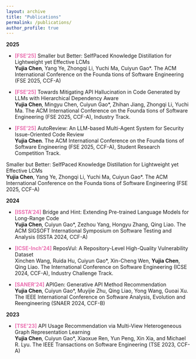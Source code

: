 ```yaml
---
layout: archive
title: "Publications"
permalink: /publications/
author_profile: true
---
```


**2025**

- **<font color="#ea6eaf">[FSE’25]</font>** Smaller but Better: Self­Paced Knowledge Distillation for Lightweight yet Effective LCMs   
**Yujia Chen**, Yang Ye, Zhongqi Li, Yuchi Ma, Cuiyun Gao*. The ACM International Conference on the Founda­ tions of Software Engineering (FSE 2025, CCF-­A)

- **<font color="#ea6eaf">[FSE’25]</font>** Towards Mitigating API Hallucination in Code Generated by LLMs with Hierarchical Dependency Aware   
**Yujia Chen**, Mingyu Chen, Cuiyun Gao*, Zhihan Jiang, Zhongqi Li, Yuchi Ma. The ACM International Conference on the Founda­ tions of Software Engineering (FSE 2025, CCF-­A), Industry Track.

- **<font color="#ea6eaf">[FSE’25]</font>** AutoReview: An LLM-based Multi-Agent System for Security  Issue-Oriented Code Review   
**Yujia Chen**. The ACM International Conference on the Founda­ tions of Software Engineering (FSE 2025, CCF-­A), Student Research Competition Track.

Smaller but Better: Self­Paced Knowledge Distillation for Lightweight yet Effective LCMs   
**Yujia Chen**, Yang Ye, Zhongqi Li, Yuchi Ma, Cuiyun Gao*. The ACM International Conference on the Founda­ tions of Software Engineering (FSE 2025, CCF-­A)


**2024**

- **<font color="#ea6eaf">[ISSTA’24]</font>** Bridge and Hint: Extending Pre-trained Language Models for Long-Range Code   
**Yujia Chen**, Cuiyun Gao*, Zezhou Yang, Hongyu Zhang, Qing Liao. The ACM SIGSOFT International Symposium on Software Testing and Analysis (ISSTA 2024, CCF-A)

- **<font color="#ea6eaf">[ICSE-Inch’24]</font>** ReposVul: A Repository-Level High-Quality Vulnerability Dataset  
Xinchen Wang, Ruida Hu, Cuiyun Gao*, Xin-Cheng Wen, **Yujia Chen**, Qing Liao. The International Conference on Software Engineering (ICSE 2024, CCF-A), Industry Challenge Track.

- **<font color="#ea6eaf">[SANER’24]</font>** APIGen: Generative API Method Recommendation   
**Yujia Chen**, Cuiyun Gao*, Muyijie Zhu, Qing Liao, Yong Wang, Guoai Xu. The IEEE International Conference on Software Analysis, Evolution and Reengineering (SNAER 2024, CCF-B)


**2023**

- **<font color="#ea6eaf">[TSE'23]</font>** API Usage Recommendation via Multi-View Heterogeneous Graph Representation Learning   
**Yujia Chen**, Cuiyun Gao*, Xiaoxue Ren, Yun Peng, Xin Xia, and Michael R. Lyu. The IEEE Transactions on Software Engineering (TSE 2023, CCF-A)




 


<!-- **Preprint**

1. BadCS: A Backdoor Attack Framework for Code search   
Shiyi Qi, Yuanhang Yang, _**Shuzheng Gao**_, Cuiyun Gao and Zenglin Xu -->

<!-- _(* denotes equal contribution.)_ -->
